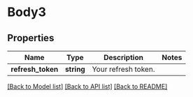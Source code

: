 # Body3

## Properties
Name | Type | Description | Notes
------------ | ------------- | ------------- | -------------
**refresh_token** | **string** | Your refresh token. | 

[[Back to Model list]](../README.md#documentation-for-models) [[Back to API list]](../README.md#documentation-for-api-endpoints) [[Back to README]](../README.md)


